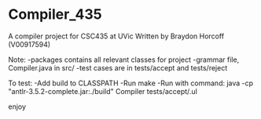 # Compiler_435
A compiler project for CSC435 at UVic
Written by Braydon Horcoff (V00917594)

Note:
-packages contains all relevant classes for project
-grammar file, Compiler.java in src/
-test cases are in tests/accept and tests/reject

To test:
-Add build to CLASSPATH
-Run make
-Run with command:
 	java -cp "antlr-3.5.2-complete.jar:./build" Compiler tests/accept/<filename>.ul

enjoy
